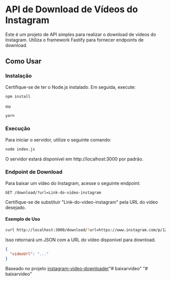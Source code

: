 # API de Download de Vídeos do Instagram

Este é um projeto de API simples para realizar o download de vídeos do Instagram. Utiliza o framework Fastify para fornecer endpoints de download.

## Como Usar

### Instalação

Certifique-se de ter o Node.js instalado. Em seguida, execute:

```bash
npm install
```
ou

```bash
yarn
```

### Execução

Para iniciar o servidor, utilize o seguinte comando:

```bash
node index.js
```

O servidor estará disponível em http://localhost:3000 por padrão.

### Endpoint de Download

Para baixar um vídeo do Instagram, acesse o seguinte endpoint:

```
GET /download/?url=Link-do-video-instagram
```

Certifique-se de substituir "Link-do-video-instagram" pela URL do vídeo desejado.

#### Exemplo de Uso

```bash
curl http://localhost:3000/download/?url=https://www.instagram.com/p/1234567890/
```

Isso retornará um JSON com a URL do vídeo disponível para download.

```json
{
  "videoUrl": "..."
}
```

Baseado no projeto [instagram-video-downloader](https://github.com/riad-azz/instagram-video-downloader)"# baixarvideo" 
"# baixarvideo" 
